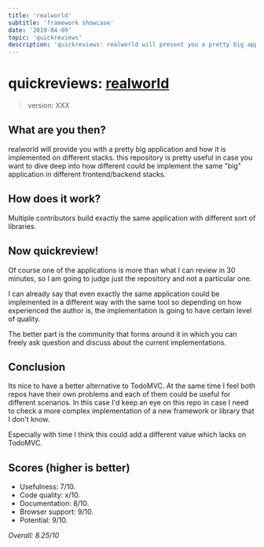 ```yaml
---
title: 'realworld'
subtitle: 'framework showcase'
date: '2019-04-09'
topic: 'quickreviews'
description: 'quickreviews: realworld will present you a pretty big application and how it is implemented on different stacks'
---
```


# quickreviews: [realworld](https://github.com/gothinkster/realworld)

> version: XXX

## What are you then?

realworld will provide you with a pretty big application and how it is implemented on different stacks. this repository is pretty useful in case you want to dive deep into how different could be implement the same "big" application in different frontend/backend stacks.

## How does it work?

Multiple contributors build exactly the same application with different sort of libraries.

## Now quickreview!

Of course one of the applications is more than what I can review in 30 minutes, so I am going to judge just the repository and not a particular one.

I can already say that even exactly the same application could be implemented in a different way with the same tool so depending on how experienced the author is, the implementation is going to have certain level of quality.

The better part is the community that forms around it in which you can freely ask question and discuss about the current implementations.

## Conclusion

Its nice to have a better alternative to TodoMVC. At the same time I feel both repos have their own problems and each of them could be useful for different scenarios. In this case I'd keep an eye on this repo in case I need to check a more complex implementation of a new framework or library that I don't know.

Especially with time I think this could add a different value which lacks on TodoMVC.

## Scores (higher is better)

- Usefulness: 7/10.
- Code quality: x/10.
- Documentation: 8/10.
- Browser support: 9/10.
- Potential: 9/10.

_Overall: 8.25/10_
